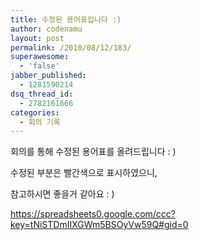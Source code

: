 ```yaml
---
title: 수정된 용어표입니다 :)
author: codenamu
layout: post
permalink: /2010/08/12/183/
superawesome:
  - 'false'
jabber_published:
  - 1281590214
dsq_thread_id:
  - 2782161666
categories:
  - 회의 기록
---
```

회의를 통해 수정된 용어표를 올려드립니다 : )

수정된 부분은 빨간색으로 표시하였으니,

참고하시면 좋을거 같아요 : )

<https://spreadsheets0.google.com/ccc?key=tNiSTDmIIXGWm5BSOyVw59Q#gid=0>
